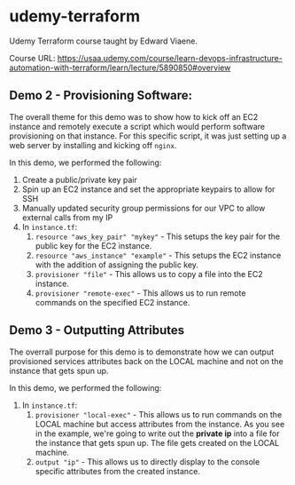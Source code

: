 # udemy-terraform
Udemy Terraform course taught by Edward Viaene.

Course URL: https://usaa.udemy.com/course/learn-devops-infrastructure-automation-with-terraform/learn/lecture/5890850#overview


## Demo 2 - Provisioning Software:
The overall theme for this demo was to show how to kick off an EC2 instance and remotely execute a script which would perform software provisioning on that instance. For this specific script, it was just setting up a web server by installing and kicking off `nginx`.

In this demo, we performed the following:
1. Create a public/private key pair
2. Spin up an EC2 instance and set the appropriate keypairs to allow for SSH
3. Manually updated security group permissions for our VPC to allow external calls from my IP
4. In `instance.tf`:
   1. `resource "aws_key_pair" "mykey"` - This setups the key pair for the public key for the EC2 instance.
   2. `resource "aws_instance" "example"` - This setups the EC2 instance with the addition of assigning the public key.
   3. `provisioner "file"` - This allows us to copy a file into the EC2 instance.
   4. `provisioner "remote-exec"` - This allows us to run remote commands on the specified EC2 instance.

## Demo 3 - Outputting Attributes
The overrall purpose for this demo is to demonstrate how we can output provisioned services attributes back on the LOCAL machine and not on the instance that gets spun up.

In this demo, we performed the following:
1. In `instance.tf`:
   1. `provisioner "local-exec"` - This allows us to run commands on the LOCAL machine but access attributes from the instance. As you see in the example, we're going to write out the **private ip** into a file for the instance that gets spun up. The file gets created on the LOCAL machine.
   2. `output "ip"` - This allows us to directly display to the console specific attributes from the created instance.
